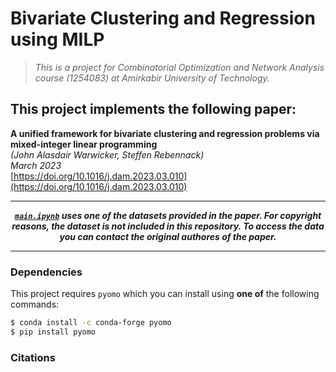 # Bivariate Clustering and Regression using MILP
> *This is a project for Combinatorial Optimization and Network Analysis course (1254083) at Amirkabir University of Technology.*


## This project implements the following paper:

**A unified framework for bivariate clustering and regression problems via mixed-integer linear programming**  
*(John Alasdair Warwicker, Steffen Rebennack)*  
*March 2023*  
[https://doi.org/10.1016/j.dam.2023.03.010](https://doi.org/10.1016/j.dam.2023.03.010)

---
<p align="center">
<i><b><a href="./main.ipynb"><code>main.ipynb</code></a> uses one of the datasets provided in the paper. For copyright reasons, the dataset is not included in this repository. To access the data you can contact the original authores of the paper.
</b></i>
</p>

---

### Dependencies
This project requires `pyomo` which you can install using **one of** the following commands:
```bash
$ conda install -c conda-forge pyomo
$ pip install pyomo
```

### Citations
